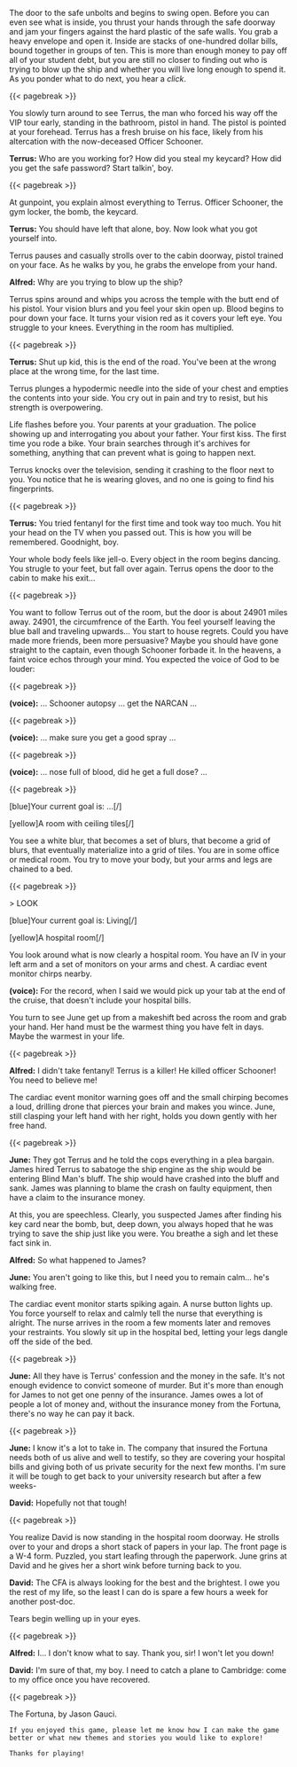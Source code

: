 The door to the safe unbolts and begins to swing open.  Before you can even see what is inside, you thrust your hands through the safe doorway and jam your fingers against the hard plastic of the safe walls.  You grab a heavy envelope and open it.  Inside are stacks of one-hundred dollar bills, bound together in groups of ten.  This is more than enough money to pay off all of your student debt, but you are still no closer to finding out who is trying to blow up the ship and whether you will live long enough to spend it.  As you ponder what to do next, you hear a *click*.

{{< pagebreak >}}

You slowly turn around to see Terrus, the man who forced his way off the VIP tour early, standing in the bathroom, pistol in hand.  The pistol is pointed at your forehead.  Terrus has a fresh bruise on his face, likely from his altercation with the now-deceased Officer Schooner.

**Terrus:** Who are you working for?  How did you steal my keycard?  How did you get the safe password?  Start talkin', boy.

{{< pagebreak >}}

At gunpoint, you explain almost everything to Terrus.  Officer Schooner, the gym locker, the bomb, the keycard.

**Terrus:** You should have left that alone, boy.  Now look what you got yourself into.

Terrus pauses and casually strolls over to the cabin doorway, pistol trained on your face.  As he walks by you, he grabs the envelope from your hand.

**Alfred:** Why are you trying to blow up the ship?

Terrus spins around and whips you across the temple with the butt end of his pistol.  Your vision blurs and you feel your skin open up.  Blood begins to pour down your face.  It turns your vision red as it covers your left eye.  You struggle to your knees.  Everything in the room has multiplied.

{{< pagebreak >}}

**Terrus:** Shut up kid, this is the end of the road.  You've been at the wrong place at the wrong time, for the last time.

Terrus plunges a hypodermic needle into the side of your chest and empties the contents into your side.  You cry out in pain and try to resist, but his strength is overpowering.

Life flashes before you. Your parents at your graduation.  The police showing up and interrogating you about your father.  Your first kiss.  The first time you rode a bike.  Your brain searches through it's archives for something, anything that can prevent what is going to happen next.

Terrus knocks over the television, sending it crashing to the floor next to you.  You notice that he is wearing gloves, and no one is going to find his fingerprints.

{{< pagebreak >}}

**Terrus:** You tried fentanyl for the first time and took way too much.  You hit your head on the TV when you passed out.  This is how you will be remembered.  Goodnight, boy.

Your whole body feels like jell-o.  Every object in the room begins dancing.  You strugle to your feet, but fall over again.  Terrus opens the door to the cabin to make his exit...

{{< pagebreak >}}

You want to follow Terrus out of the room, but the door is about 24901 miles away.  24901, the circumfrence of the Earth.  You feel yourself leaving the blue ball and traveling upwards...  You start to house regrets.  Could you have made more friends, been more persuasive?  Maybe you should have gone straight to the captain, even though Schooner forbade it.  In the heavens, a faint voice echos through your mind.  You expected the voice of God to be louder:

{{< pagebreak >}}

**(voice):** ... Schooner autopsy ... get the NARCAN ... 

{{< pagebreak >}}

**(voice):** ... make sure you get a good spray ... 

{{< pagebreak >}}

**(voice):** ... nose full of blood, did he get a full dose? ...

{{< pagebreak >}}

[blue]Your current goal is: ...[/]

[yellow]A room with ceiling tiles[/]

You see a white blur, that becomes a set of blurs, that become a grid of blurs, that eventually materialize into a grid of tiles.  You are in some office or medical room.  You try to move your body, but your arms and legs are chained to a bed.

{{< pagebreak >}}

&gt; LOOK

[blue]Your current goal is: Living[/]

[yellow]A hospital room[/]

You look around what is now clearly a hospital room.  You have an IV in your left arm and a set of monitors on your arms and chest.  A cardiac event monitor chirps nearby.

**(voice):** For the record, when I said we would pick up your tab at the end of the cruise, that doesn't include your hospital bills.

You turn to see June get up from a makeshift bed across the room and grab your hand.  Her hand must be the warmest thing you have felt in days.  Maybe the warmest in your life.

{{< pagebreak >}}

**Alfred:** I didn't take fentanyl!  Terrus is a killer!  He killed officer Schooner!  You need to believe me!

The cardiac event monitor warning goes off and the small chirping becomes a loud, drilling drone that pierces your brain and makes you wince.  June, still clasping your left hand with her right, holds you down gently with her free hand.

{{< pagebreak >}}

**June:** They got Terrus and he told the cops everything in a plea bargain.  James hired Terrus to sabatoge the ship engine as the ship would be entering Blind Man's bluff.  The ship would have crashed into the bluff and sank.  James was planning to blame the crash on faulty equipment, then have a claim to the insurance money.

At this, you are speechless.  Clearly, you suspected James after finding his key card near the bomb, but, deep down, you always hoped that he was trying to save the ship just like you were.  You breathe a sigh and let these fact sink in.

**Alfred:** So what happened to James?

**June:** You aren't going to like this, but I need you to remain calm... he's walking free.

The cardiac event monitor starts spiking again.  A nurse button lights up.  You force yourself to relax and calmly tell the nurse that everything is alright.  The nurse arrives in the room a few moments later and removes your restraints.  You slowly sit up in the hospital bed, letting your legs dangle off the side of the bed.

{{< pagebreak >}}

**June:** All they have is Terrus' confession and the money in the safe.  It's not enough evidence to convict someone of murder.  But it's more than enough for James to not get one penny of the insurance.  James owes a lot of people a lot of money and, without the insurance money from the Fortuna, there's no way he can pay it back.

{{< pagebreak >}}

**June:** I know it's a lot to take in.  The company that insured the Fortuna needs both of us alive and well to testify, so they are covering your hospital bills and giving both of us private security for the next few months.  I'm sure it will be tough to get back to your university research but after a few weeks-

**David:** Hopefully not that tough!

{{< pagebreak >}}

You realize David is now standing in the hospital room doorway.  He strolls over to your and drops a short stack of papers in your lap.  The front page is a W-4 form.  Puzzled, you start leafing through the paperwork.  June grins at David and he gives her a short wink before turning back to you.

**David:** The CFA is always looking for the best and the brightest.  I owe you the rest of my life, so the least I can do is spare a few hours a week for another post-doc.

Tears begin welling up in your eyes.

{{< pagebreak >}}

**Alfred:** I... I don't know what to say.  Thank you, sir!  I won't let you down!

**David:** I'm sure of that, my boy.  I need to catch a plane to Cambridge: come to my office once you have recovered.

{{< pagebreak >}}

The Fortuna, by Jason Gauci.

```
If you enjoyed this game, please let me know how I can make the game better or what new themes and stories you would like to explore!
```

```
Thanks for playing!
```


